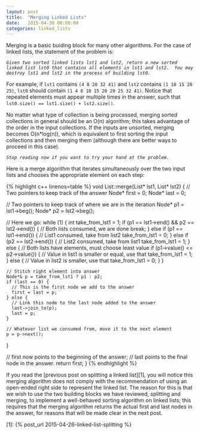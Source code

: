```yaml
---
layout: post
title:  "Merging Linked Lists"
date:   2015-04-30 00:00:00
categories: linked_lists
---
```


Merging is a basic buiding block for many other algorithms.  For the case of
linked lists, the statement of the problem is:

_`Given two sorted linked lists lst1 and lst2, return a new sorted linked list
lst0 that contains all elements in lst1 and lst2.  You may destroy lst1 and
lst2 in the process of building lst0.`_

For example, if `lst1` contains `(4 8 20 32 41)` and `lst2` contains `(1 10 15
20 25)`, `lst0` should contain `(1 4 8 10 15 20 20 25 32 41)`.  Notice that
repeated elements must appear multiple times in the answer, such that
`lst0.size() == lst1.size() + lst2.size()`.

No matter what type of collection is being processed, merging sorted
collections in general should be an O(n) algorithm; this takes advantage of
the order in the input collections.  If the inputs are unsorted, merging
becomes O(n*log(n)), which is equivalent to first sorting the input
collections and then merging them (although there are better ways to proceed
in this case).

_`Stop reading now if you want to try your hand at the problem.`_

Here is a merge algorithm that iterates simultaneously over the two input
lists and chooses the appropriate element on each step:

{% highlight c++ linenos=table %}
void List::merge(List* lst1,
                 List* lst2)
{
  // Two pointers to keep track of the answer
  Node* first = 0;
  Node* last = 0;

  // Two pointers to keep track of where we are in the iteration
  Node* p1 = lst1->beg();
  Node* p2 = lst2->beg();

  // Here we go:
  while (1) {
    int take_from_lst1 = 1;
    if (p1 == lst1->end() && p2 == lst2->end()) {
      // Both lists consumed, we are done
      break;
    } else if (p1 == lst1->end()) {
      // List1 consumed, take from list2
      take_from_lst1 = 0;
    } else if (p2 == lst2->end()) {
      // List2 consumed, take from list1
      take_from_lst1 = 1;
    } else {
      // Both lists have elements, must choose least value
      if (p1->value() <= p2->value()) {
        // Value in list1 is smaller or equal, use that
        take_from_lst1 = 1;
      } else {
        // Value in list2 is smaller, use that
        take_from_lst1 = 0;
      }
    }

    // Stitch right element into answer
    Node*& p = take_from_lst1 ? p1 : p2;
    if (last == 0) {
      // This is the first node we add to the answer
      first = last = p;
    } else {
      // Link this node to the last node added to the answer
      last->join_to(p);
      last = p;
    }

    // Whatever list we consumed from, move it to the next element
    p = p->next();
  }

  // first now points to the beginning of the answer;
  // last points to the final node in the answer.
  return first;
}
{% endhighlight %}

If you read the [previous post on splitting a linked list][1], you will notice
this merging algorithm does not comply with the recommendation of using an
open-ended right side to represent the linked list.  The reason for this is
that we wish to use the two building blocks we have reviewed, splitting and
merging, to implement a well-behaved sorting algorithm on linked lists; this
requires that the merging algorithm returns the actual first and last nodes in
the answer, for reasons that will be made clear in the next post.

[1]: {% post_url 2015-04-26-linked-list-splitting %}
